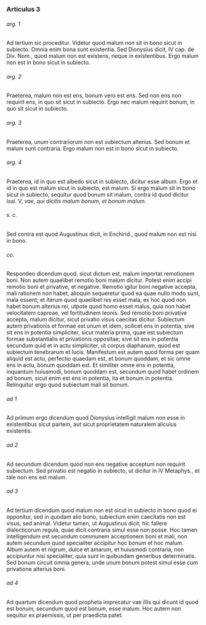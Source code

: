 ### Articulus 3

###### arg. 1
Ad tertium sic proceditur. Videtur quod malum non sit in bono sicut in subiecto. Omnia enim bona sunt existentia. Sed Dionysius dicit, IV cap. de Div. Nom., quod malum non est existens, neque in existentibus. Ergo malum non est in bono sicut in subiecto.

###### arg. 2
Praeterea, malum non est ens, bonum vero est ens. Sed non ens non requirit ens, in quo sit sicut in subiecto. Ergo nec malum requirit bonum, in quo sit sicut in subiecto.

###### arg. 3
Praeterea, unum contrariorum non est subiectum alterius. Sed bonum et malum sunt contraria. Ergo malum non est in bono sicut in subiecto.

###### arg. 4
Praeterea, id in quo est albedo sicut in subiecto, dicitur esse album. Ergo et id in quo est malum sicut in subiecto, est malum. Si ergo malum sit in bono sicut in subiecto, sequitur quod bonum sit malum, contra id quod dicitur Isai. V, *vae, qui dicitis malum bonum, et bonum malum*.

###### s. c.
Sed contra est quod Augustinus dicit, in Enchirid., quod malum non est nisi in bono.

###### co.
Respondeo dicendum quod, sicut dictum est, malum importat remotionem boni. Non autem quaelibet remotio boni malum dicitur. Potest enim accipi remotio boni et privative, et negative. Remotio igitur boni negative accepta, mali rationem non habet, alioquin sequeretur quod ea quae nullo modo sunt, mala essent; et iterum quod quaelibet res esset mala, ex hoc quod non habet bonum alterius rei, utpote quod homo esset malus, quia non habet velocitatem capreae, vel fortitudinem leonis. Sed remotio boni privative accepta, malum dicitur, sicut privatio visus caecitas dicitur. Subiectum autem privationis et formae est unum et idem, scilicet ens in potentia, sive sit ens in potentia simpliciter, sicut materia prima, quae est subiectum formae substantialis et privationis oppositae; sive sit ens in potentia secundum quid et in actu simpliciter, ut corpus diaphanum, quod est subiectum tenebrarum et lucis. Manifestum est autem quod forma per quam aliquid est actu, perfectio quaedam est, et bonum quoddam, et sic omne ens in actu, bonum quoddam est. Et similiter omne ens in potentia, inquantum huiusmodi, bonum quoddam est, secundum quod habet ordinem ad bonum, sicut enim est ens in potentia, ita et bonum in potentia. Relinquitur ergo quod subiectum mali sit bonum.

###### ad 1
Ad primum ergo dicendum quod Dionysius intelligit malum non esse in existentibus sicut partem, aut sicut proprietatem naturalem alicuius existentis.

###### ad 2
Ad secundum dicendum quod non ens negative acceptum non requirit subiectum. Sed privatio est negatio in subiecto, ut dicitur in IV Metaphys., et tale non ens est malum.

###### ad 3
Ad tertium dicendum quod malum non est sicut in subiecto in bono quod ei opponitur, sed in quodam alio bono, subiectum enim caecitatis non est visus, sed animal. Videtur tamen, ut Augustinus dicit, hic fallere dialecticorum regula, quae dicit contraria simul esse non posse. Hoc tamen intelligendum est secundum communem acceptionem boni et mali, non autem secundum quod specialiter accipitur hoc bonum et hoc malum. Album autem et nigrum, dulce et amarum, et huiusmodi contraria, non accipiuntur nisi specialiter, quia sunt in quibusdam generibus determinatis. Sed bonum circuit omnia genera, unde unum bonum potest simul esse cum privatione alterius boni.

###### ad 4
Ad quartum dicendum quod propheta imprecatur vae illis qui dicunt id quod est bonum, secundum quod est bonum, esse malum. Hoc autem non sequitur ex praemissis, ut per praedicta patet.

